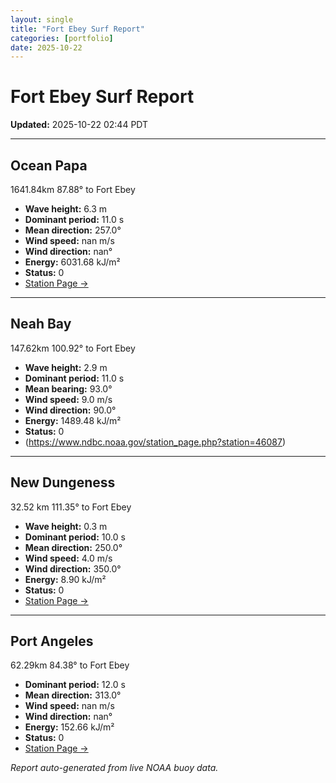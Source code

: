 ```yaml
---
layout: single
title: "Fort Ebey Surf Report"
categories: [portfolio]
date: 2025-10-22
---
```


# Fort Ebey Surf Report
**Updated:** 2025-10-22 02:44 PDT

---

## Ocean Papa 
1641.84km 87.88° to Fort Ebey
- **Wave height:** 6.3 m  
- **Dominant period:** 11.0 s  
- **Mean direction:** 257.0°  
- **Wind speed:** nan m/s  
- **Wind direction:** nan°  
- **Energy:** 6031.68 kJ/m²  
- **Status:** 0  
- [Station Page →](https://www.ndbc.noaa.gov/station_page.php?station=46246)

---

## Neah Bay 
147.62km 100.92° to Fort Ebey

- **Wave height:** 2.9 m  
- **Dominant period:** 11.0 s  
- **Mean bearing:** 93.0°  
- **Wind speed:** 9.0 m/s  
- **Wind direction:** 90.0°  
- **Energy:** 1489.48 kJ/m²  
- **Status:** 0  
- (https://www.ndbc.noaa.gov/station_page.php?station=46087)

---

## New Dungeness 
32.52 km 111.35° to Fort Ebey 

- **Wave height:** 0.3 m  
- **Dominant period:** 10.0 s  
- **Mean direction:** 250.0°  
- **Wind speed:** 4.0 m/s  
- **Wind direction:** 350.0°  
- **Energy:** 8.90 kJ/m²  
- **Status:** 0  
- [Station Page →](https://www.ndbc.noaa.gov/station_page.php?station=46088)

---

## Port Angeles 
62.29km 84.38° to Fort Ebey 
- **Dominant period:** 12.0 s  
- **Mean direction:** 313.0°  
- **Wind speed:** nan m/s  
- **Wind direction:** nan°  
- **Energy:** 152.66 kJ/m²  
- **Status:** 0  
- [Station Page →](https://www.ndbc.noaa.gov/station_page.php?station=46267)

*Report auto-generated from live NOAA buoy data.*
